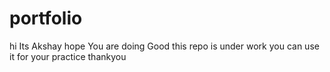 # portfolio
hi Its Akshay 
hope You are doing Good 
this repo is under work you can use it for your practice 
thankyou


